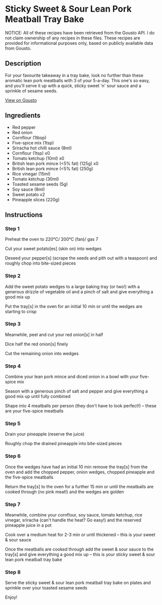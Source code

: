 # Sticky Sweet & Sour Lean Pork Meatball Tray Bake

NOTICE: All of these recipes have been retrieved from the Gousto API. I do not claim ownership of any recipes in these files. These recipes are provided for informational purposes only, based on publicly available data from Gousto.

## Description

For your favourite takeaway in a tray bake, look no further than these aromatic lean pork meatballs with 3 of your 5-a-day. This one's so easy, and you'll serve it up with a quick, sticky sweet 'n' sour sauce and a sprinkle of sesame seeds. 

[View on Gousto](https://www.gousto.co.uk/recipes/cookbook/sticky-sweet-sour-lean-pork-meatball-tray-bake)

## Ingredients

- Red pepper
- Red onion
- Cornflour (1tbsp)
- Five-spice mix (1tsp)
- Sriracha hot chilli sauce (8ml)
- Cornflour (1tsp) x0
- Tomato ketchup (10ml) x0
- British lean pork mince (<5% fat) (125g) x0
- British lean pork mince (<5% fat) (250g)
- Rice vinegar (15ml)
- Tomato ketchup (30ml)
- Toasted sesame seeds (5g)
- Soy sauce (8ml)
- Sweet potato x2
- Pineapple slices (220g)

## Instructions


### Step 1

Preheat the oven to 220°C/ 200°C (fan)/ gas 7

Cut your sweet potato[es] (skin on) into wedges

Deseed your pepper[s] (scrape the seeds and pith out with a teaspoon) and roughly chop into bite-sized pieces


### Step 2

Add the sweet potato wedges to a large baking tray (or two!) with a generous drizzle of vegetable oil and a pinch of salt and give everything a good mix up

Put the tray[s] in the oven for an initial 10 min or until the wedges are starting to crisp


### Step 3

Meanwhile, peel and cut your red onion[s] in half

Dice half the red onion[s] finely

Cut the remaining onion into wedges


### Step 4

Combine your lean pork mince and diced onion in a bowl with your five-spice mix

Season with a generous pinch of salt and pepper and give everything a good mix up until fully combined

Shape into 4 meatballs per person (they don't have to look perfect!) – these are your five-spice meatballs


### Step 5

Drain your pineapple (reserve the juice)

Roughly chop the drained pineapple into bite-sized pieces


### Step 6

Once the wedges have had an initial 10 min remove the tray[s] from the oven and add the chopped pepper, onion wedges, chopped pineapple and the five-spice meatballs

Return the tray[s] to the oven for a further 15 min or until the meatballs are cooked through (no pink meat!) and the wedges are golden


### Step 7

Meanwhile, combine your cornflour, soy sauce, tomato ketchup, rice vinegar, sriracha (can't handle the heat? Go easy!) and the reserved pineapple juice in a pot

Cook over a medium heat for 2-3 min or until thickened – this is your sweet & sour sauce

Once the meatballs are cooked through add the sweet & sour sauce to the tray[s] and give everything a good mix up – this is your sticky sweet & sour lean pork meatball tray bake

### Step 8

Serve the sticky sweet & sour lean pork meatball tray bake on plates and sprinkle over your toasted sesame seeds

Enjoy!

